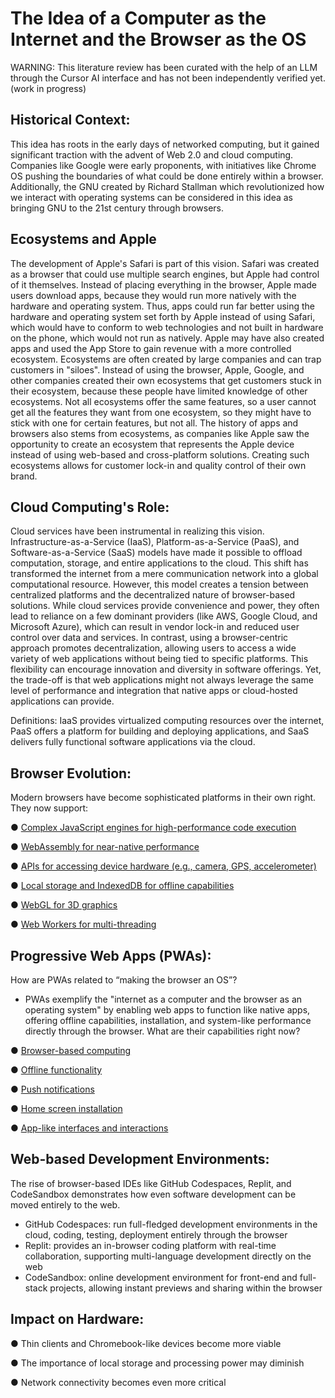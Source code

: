 # The Idea of a Computer as the Internet and the Browser as the OS

WARNING: This literature review has been curated with the help of an LLM through the Cursor AI interface and has not been independently verified yet.
(work in progress)

## **Historical Context:**
This idea has roots in the early days of networked computing, but it gained significant traction with the
advent of Web 2.0 and cloud computing. Companies like Google were early proponents, with initiatives
like Chrome OS pushing the boundaries of what could be done entirely within a browser. Additionally, the
GNU created by Richard Stallman which revolutionized how we interact with operating systems can be
considered in this idea as bringing GNU to the 21st century through browsers.

## Ecosystems and Apple
The development of Apple's Safari is part of this vision. Safari was created as a browser that could use multiple search engines, but Apple had control of it themselves. Instead of placing everything in the browser, Apple made users download apps, because they would run more natively with the hardware and operating system. Thus, apps could run far better using the hardware and operating system set forth by Apple instead of using Safari, which would have to conform to web technologies and not built in hardware on the phone, which would not run as natively. Apple may have also created apps and used the App Store to gain revenue with a more controlled ecosystem. Ecosystems are often created by large companies and can trap customers in "siloes". Instead of using the browser, Apple, Google, and other companies created their own ecosystems that get customers stuck in their ecosystem, because these people have limited knowledge of other ecosystems. Not all ecosystems offer the same features, so a user cannot get all the features they want from one ecosystem, so they might have to stick with one for certain features, but not all. The history of apps and browsers also stems from ecosystems, as companies like Apple saw the opportunity to create an ecosystem that represents the Apple device instead of using web-based and cross-platform solutions. Creating such ecosystems allows for customer lock-in and quality control of their own brand.

## **Cloud Computing's Role:**
Cloud services have been instrumental in realizing this vision. Infrastructure-as-a-Service (IaaS),
Platform-as-a-Service (PaaS), and Software-as-a-Service (SaaS) models have made it possible to offload
computation, storage, and entire applications to the cloud. This shift has transformed the internet from a
mere communication network into a global computational resource.
However, this model creates a tension between centralized platforms and the decentralized nature of browser-based solutions. While cloud services provide convenience and power, they often lead to reliance on a few dominant providers (like AWS, Google Cloud, and Microsoft Azure), which can result in vendor lock-in and reduced user control over data and services.
In contrast, using a browser-centric approach promotes decentralization, allowing users to access a wide variety of web applications without being tied to specific platforms. This flexibility can encourage innovation and diversity in software offerings. Yet, the trade-off is that web applications might not always leverage the same level of performance and integration that native apps or cloud-hosted applications can provide.

Definitions: IaaS provides virtualized computing resources over the internet, PaaS offers a platform for building and deploying applications, and SaaS delivers fully functional software applications via the cloud.

## **Browser Evolution:**
Modern browsers have become sophisticated platforms in their own right. They now support:

● [Complex JavaScript engines for high-performance code execution](https://en.wikipedia.org/wiki/JavaScript_engine)

● [WebAssembly for near-native performance](https://en.wikipedia.org/wiki/WebAssembly)

● [APIs for accessing device hardware (e.g., camera, GPS, accelerometer)](https://en.wikipedia.org/wiki/Web_API)

● [Local storage and IndexedDB for offline capabilities](https://en.wikipedia.org/wiki/API)

● [WebGL for 3D graphics](https://en.wikipedia.org/wiki/WebGL)

● [Web Workers for multi-threading](https://en.wikipedia.org/wiki/Web_worker)

## **Progressive Web Apps (PWAs):**
How are PWAs related to “making the browser an OS”?
- PWAs exemplify the "internet as a computer and the browser as an operating system" by
enabling web apps to function like native apps, offering offline capabilities, installation, and
system-like performance directly through the browser.
What are their capabilities right now?

● [Browser-based computing](https://catalyit.com/cloud-software-browser-vs-desktop-applications/)

● [Offline functionality](https://en.wikipedia.org/wiki/Online_and_offline)

● [Push notifications](https://vwo.com/push-notifications/)

● [Home screen installation](https://en.wikipedia.org/wiki/Progressive_web_app)

● [App-like interfaces and interactions](https://en.wikipedia.org/wiki/Progressive_web_app)

## **Web-based Development Environments:**
The rise of browser-based IDEs like GitHub Codespaces, Replit, and CodeSandbox demonstrates how
even software development can be moved entirely to the web.
- GitHub Codespaces: run full-fledged development environments in the cloud, coding, testing,
deployment entirely through the browser
- Replit: provides an in-browser coding platform with real-time collaboration, supporting
multi-language development directly on the web
- CodeSandbox: online development environment for front-end and full-stack projects, allowing
instant previews and sharing within the browser

## **Impact on Hardware:**
● Thin clients and Chromebook-like devices become more viable

● The importance of local storage and processing power may diminish

● Network connectivity becomes even more critical
